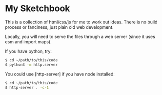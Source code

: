# My Sketchbook

This is a collection of html/css/js for me to work out ideas. There is no build process or fanciness, just plain old web development.

Locally, you will need to serve the files through a web server (since it uses esm and import maps).

If you have python, try:

```bash
$ cd ~/path/to/this/code
$ python3 -m http.server
```


You could use [http-server] if you have node installed:

```bash
$ cd ~/path/to/this/code
$ http-server . -c-1
```